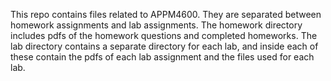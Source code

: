 This repo contains files related to APPM4600. They are separated between homework assignments and lab assignments. The homework directory includes pdfs of the homework questions and completed homeworks. The lab directory contains a separate directory for each lab, and inside each of these contain the pdfs of each lab assignment and the files used for each lab.